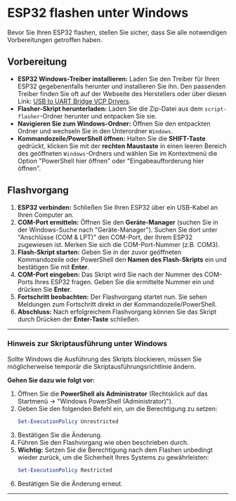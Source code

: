 # ESP32 flashen unter Windows

Bevor Sie Ihren ESP32 flashen, stellen Sie sicher, dass Sie alle notwendigen Vorbereitungen getroffen haben.

## Vorbereitung

  * **ESP32 Windows-Treiber installieren:** Laden Sie den Treiber für Ihren ESP32 gegebenenfalls herunter und installieren Sie ihn. Den passenden Treiber finden Sie oft auf der Webseite des Herstellers oder über diesen Link: [USB to UART Bridge VCP Drivers](https://www.silabs.com/developer-tools/usb-to-uart-bridge-vcp-drivers?tab=downloads).
  * **Flasher-Skript herunterladen:** Laden Sie die Zip-Datei aus dem `script-flasher`-Ordner herunter und entpacken Sie sie.
  * **Navigieren Sie zum Windows-Ordner:** Öffnen Sie den entpackten Ordner und wechseln Sie in den Unterordner `Windows`.
  * **Kommandozeile/PowerShell öffnen:** Halten Sie die **SHIFT-Taste** gedrückt, klicken Sie mit der **rechten Maustaste** in einen leeren Bereich des geöffneten `Windows`-Ordners und wählen Sie im Kontextmenü die Option "PowerShell hier öffnen" oder "Eingabeaufforderung hier öffnen".

## Flashvorgang

1.  **ESP32 verbinden:** Schließen Sie Ihren ESP32 über ein USB-Kabel an Ihren Computer an.
2.  **COM-Port ermitteln:** Öffnen Sie den **Geräte-Manager** (suchen Sie in der Windows-Suche nach "Geräte-Manager"). Suchen Sie dort unter "Anschlüsse (COM & LPT)" den COM-Port, der Ihrem ESP32 zugewiesen ist. Merken Sie sich die COM-Port-Nummer (z.B. COM3).
3.  **Flash-Skript starten:** Geben Sie in der zuvor geöffneten Kommandozeile oder PowerShell den **Namen des Flash-Skripts** ein und bestätigen Sie mit **Enter**.
4.  **COM-Port eingeben:** Das Skript wird Sie nach der Nummer des COM-Ports Ihres ESP32 fragen. Geben Sie die ermittelte Nummer ein und drücken Sie **Enter**.
5.  **Fortschritt beobachten:** Der Flashvorgang startet nun. Sie sehen Meldungen zum Fortschritt direkt in der Kommandozeile/PowerShell.
6.  **Abschluss:** Nach erfolgreichem Flashvorgang können Sie das Skript durch Drücken der **Enter-Taste** schließen.

-----

### Hinweis zur Skriptausführung unter Windows

Sollte Windows die Ausführung des Skripts blockieren, müssen Sie möglicherweise temporär die Skriptausführungsrichtlinie ändern.

**Gehen Sie dazu wie folgt vor:**

1.  Öffnen Sie die **PowerShell als Administrator** (Rechtsklick auf das Startmenü -\> "Windows PowerShell (Administrator)").
2.  Geben Sie den folgenden Befehl ein, um die Berechtigung zu setzen:
    ```powershell
    Set-ExecutionPolicy Unrestricted
    ```
3.  Bestätigen Sie die Änderung.
4.  Führen Sie den Flashvorgang wie oben beschrieben durch.
5.  **Wichtig:** Setzen Sie die Berechtigung nach dem Flashen unbedingt wieder zurück, um die Sicherheit Ihres Systems zu gewährleisten:
    ```powershell
    Set-ExecutionPolicy Restricted
    ```
6.  Bestätigen Sie die Änderung erneut.

-----